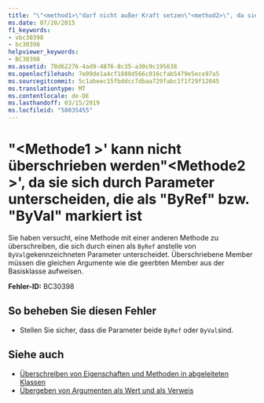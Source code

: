 ```yaml
---
title: "\"<method1>\"darf nicht außer Kraft setzen\"<method2>\", da sie sich durch Parameter unterscheiden, die als \"ByRef\" bzw. \"ByVal\" markiert ist"
ms.date: 07/20/2015
f1_keywords:
- vbc30398
- bc30398
helpviewer_keywords:
- BC30398
ms.assetid: 78d62276-4ad9-4876-8c35-a30c9c195638
ms.openlocfilehash: 7e09de1a4cf1880d566c016cfab5479e5ece97a5
ms.sourcegitcommit: 5c1abeec15fbddcc7dbaa729fabc1f1f29f12045
ms.translationtype: MT
ms.contentlocale: de-DE
ms.lasthandoff: 03/15/2019
ms.locfileid: "58035455"
---
```

# <a name="method1-cannot-override-method2-because-they-differ-by-a-parameter-that-is-marked-as-byref-versus-byval"></a>"\<Methode1 >' kann nicht überschrieben werden"\<Methode2 >', da sie sich durch Parameter unterscheiden, die als "ByRef" bzw. "ByVal" markiert ist
Sie haben versucht, eine Methode mit einer anderen Methode zu überschreiben, die sich durch einen als `ByRef` anstelle von `ByVal`gekennzeichneten Parameter unterscheidet. Überschriebene Member müssen die gleichen Argumente wie die geerbten Member aus der Basisklasse aufweisen.  
  
 **Fehler-ID:** BC30398  
  
## <a name="to-correct-this-error"></a>So beheben Sie diesen Fehler  
  
-   Stellen Sie sicher, dass die Parameter beide `ByRef` oder `ByVal`sind.  
  
## <a name="see-also"></a>Siehe auch

- [Überschreiben von Eigenschaften und Methoden in abgeleiteten Klassen](~/docs/visual-basic/programming-guide/language-features/objects-and-classes/inheritance-basics.md#overriding-properties-and-methods-in-derived-classes)
- [Übergeben von Argumenten als Wert und als Verweis](../../visual-basic/programming-guide/language-features/procedures/passing-arguments-by-value-and-by-reference.md)
